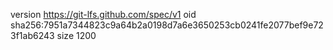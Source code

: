 version https://git-lfs.github.com/spec/v1
oid sha256:7951a7344823c9a64b2a0198d7a6e3650253cb0241fe2077bef9e723f1ab6243
size 1200
